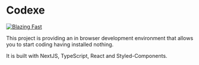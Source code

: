 # Codexe

<a href="https://twitter.com/acdlite/status/974390255393505280">
    <img alt="Blazing Fast" src="https://img.shields.io/badge/speed-blazing%20%F0%9F%94%A5-brightgreen.svg?style=flat-square"></a>

This project is providing an in browser development environment that allows you to start coding having installed nothing.

It is built with NextJS, TypeScript, React and Styled-Components.
